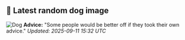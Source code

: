 ## 🐶 Latest random dog image
![Dog](https://images.dog.ceo/breeds/poodle-standard/n02113799_1976.jpg)
**Advice:** "Some people would be better off if they took their own advice."
*Updated: 2025-09-11 15:32 UTC*
